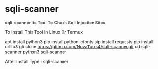# sqli-scanner
sqli-scanner Its Tool To Check Sqli Injection Sites


To Install This Tool In Linux Or Termux

apt install python3
pip install python-cfonts
pip install requests
pip install urllib3
git clone https://github.com/NovaTools4/sqli-scanner.git
cd sqli-scanner
python3 sqli-scanner

After Install Type :
sqli-scanner
